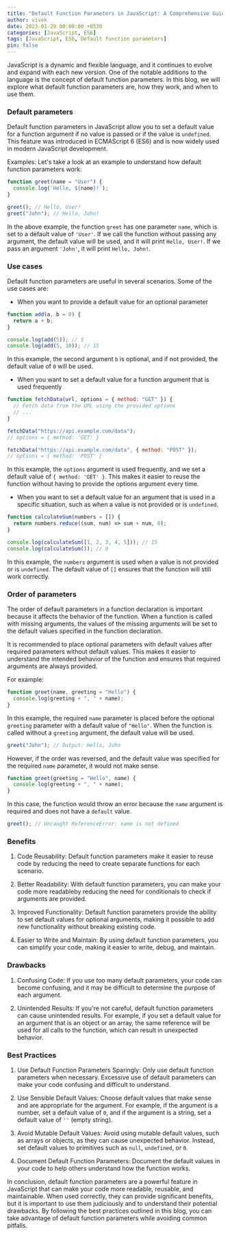 ```yaml
---
title: "Default Function Parameters in JavaScript: A Comprehensive Guide"
author: vivek
date: 2023-01-29 00:00:00 +0530
categories: [JavaScript, ES6]
tags: [JavaScript, ES6, Default function parameters]
pin: false
---
```


JavaScript is a dynamic and flexible language, and it continues to evolve and expand with each new version. One of the notable additions to the language is the concept of default function parameters. In this blog, we will explore what default function parameters are, how they work, and when to use them.

### Default parameters

Default function parameters in JavaScript allow you to set a default value for a function argument if no value is passed or if the value is `undefined`. This feature was introduced in ECMAScript 6 (ES6) and is now widely used in modern JavaScript development.

Examples:
Let's take a look at an example to understand how default function parameters work:

```javascript
function greet(name = "User") {
  console.log(`Hello, ${name}!`);
}

greet(); // Hello, User!
greet("John"); // Hello, John!
```

In the above example, the function `greet` has one parameter `name`, which is set to a default value of `'User'`. If we call the function without passing any argument, the default value will be used, and it will print `Hello, User!`. If we pass an argument `'John'`, it will print `Hello, John!`.

### Use cases

Default function parameters are useful in several scenarios. Some of the use cases are:

- When you want to provide a default value for an optional parameter

```javascript
function add(a, b = 0) {
  return a + b;
}

console.log(add(5)); // 5
console.log(add(5, 10)); // 15
```

In this example, the second argument `b` is optional, and if not provided, the default value of `0` will be used.

- When you want to set a default value for a function argument that is used frequently

```javascript
function fetchData(url, options = { method: "GET" }) {
  // Fetch data from the URL using the provided options
  // ...
}

fetchData("https://api.example.com/data");
// options = { method: 'GET' }

fetchData("https://api.example.com/data", { method: "POST" });
// options = { method: 'POST' }
```

In this example, the `options` argument is used frequently, and we set a default value of `{ method: 'GET' }`. This makes it easier to reuse the function without having to provide the options argument every time.

- When you want to set a default value for an argument that is used in a specific situation, such as when a value is not provided or is `undefined`.

```javascript
function calculateSum(numbers = []) {
  return numbers.reduce((sum, num) => sum + num, 0);
}

console.log(calculateSum([1, 2, 3, 4, 5])); // 15
console.log(calculateSum()); // 0
```

In this example, the `numbers` argument is used when a value is not provided or is `undefined`. The default value of `[]` ensures that the function will still work correctly.

### Order of parameters

The order of default parameters in a function declaration is important because it affects the behavior of the function. When a function is called with missing arguments, the values of the missing arguments will be set to the default values specified in the function declaration.

It is recommended to place optional parameters with default values after required parameters without default values. This makes it easier to understand the intended behavior of the function and ensures that required arguments are always provided.

For example:

```javascript
function greet(name, greeting = "Hello") {
  console.log(greeting + ", " + name);
}
```

In this example, the required `name` parameter is placed before the optional `greeting` parameter with a default value of `"Hello"`. When the function is called without a `greeting` argument, the default value will be used.

```javascript
greet("John"); // Output: Hello, John
```

However, if the order was reversed, and the default value was specified for the required `name` parameter, it would not make sense.

```javascript
function greet(greeting = "Hello", name) {
  console.log(greeting + ", " + name);
}
```

In this case, the function would throw an error because the `name` argument is required and does not have a `default` value.

```javascript
greet(); // Uncaught ReferenceError: name is not defined
```

### Benefits

1. Code Reusability: Default function parameters make it easier to reuse code by reducing the need to create separate functions for each scenario.

2. Better Readability: With default function parameters, you can make your code more readableby reducing the need for conditionals to check if arguments are provided.

3. Improved Functionality: Default function parameters provide the ability to set default values for optional arguments, making it possible to add new functionality without breaking existing code.

4. Easier to Write and Maintain: By using default function parameters, you can simplify your code, making it easier to write, debug, and maintain.

### Drawbacks

1. Confusing Code: If you use too many default parameters, your code can become confusing, and it may be difficult to determine the purpose of each argument.

2. Unintended Results: If you're not careful, default function parameters can cause unintended results. For example, if you set a default value for an argument that is an object or an array, the same reference will be used for all calls to the function, which can result in unexpected behavior.

### Best Practices

1. Use Default Function Parameters Sparingly: Only use default function parameters when necessary. Excessive use of default parameters can make your code confusing and difficult to understand.

2. Use Sensible Default Values: Choose default values that make sense and are appropriate for the argument. For example, if the argument is a number, set a default value of `0`, and if the argument is a string, set a default value of `''` (empty string).

3. Avoid Mutable Default Values: Avoid using mutable default values, such as arrays or objects, as they can cause unexpected behavior. Instead, set default values to primitives such as `null`, `undefined`, or `0`.

4. Document Default Function Parameters: Document the default values in your code to help others understand how the function works.

In conclusion, default function parameters are a powerful feature in JavaScript that can make your code more readable, reusable, and maintainable. When used correctly, they can provide significant benefits, but it is important to use them judiciously and to understand their potential drawbacks. By following the best practices outlined in this blog, you can take advantage of default function parameters while avoiding common pitfalls.
